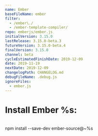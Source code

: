 ```yaml
---
name: Ember
baseFileName: ember
filter:
  - /ember\./
  - /ember-template-compiler/
repo: emberjs/ember.js
initialVersion: 3.15.0
lastRelease: 3.15.0-beta.3
futureVersion: 3.15.0-beta.4
finalVersion: 3.15.0
channel: beta
cycleEstimatedFinishDate: 2019-12-09
date: 2019-11-19
nextDate: 2019-12-09
changelogPath: CHANGELOG.md
debugFileName: .debug.js
ignoreFiles:
  - ember.js
---
```

# Install Ember %s:
<br>
npm install --save-dev ember-source@~%s
